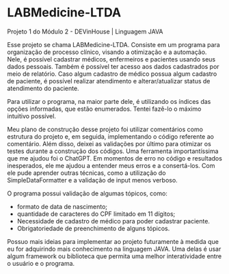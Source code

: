 # LABMedicine-LTDA
 Projeto 1 do Módulo 2 - DEVinHouse | Linguagem JAVA

Esse projeto se chama LABMedicine-LTDA. Consiste em um programa para organização de processo clínico, visando a otimização e a automação.
Nele, é possível cadastrar médicos, enfermeiros e pacientes usando seus dados pessoais.
Também é possível ter acesso aos dados cadastrados por meio de relatório.
Caso algum cadastro de médico possua algum cadastro de paciente, é possível realizar atendimento e alterar/atualizar status de atendimento do paciente.

Para utilizar o programa, na maior parte dele, é utilizando os índices das opções informadas, que estão enumerados.
Tentei fazê-lo o máximo intuitivo possível.

Meu plano de construção desse projeto foi utilizar comentários como estrutura do projeto e, em seguida, implementando o código referente ao comentário.
Além disso, deixei as validações por último para otimizar os testes durante a construção dos códigos.
Uma ferramenta importantíssima que me ajudou foi o ChatGPT. Em momentos de erro no código e resultados inesperados, ele me ajudou a entender meus erros e a consertá-los. Com ele pude aprender outras técnicas, como a utilização do SimpleDataFormatter e a validação de input menos verboso.

O programa possui validação de algumas tópicos, como:
- formato de data de nascimento;
- quantidade de caracteres do CPF limitado em 11 dígitos;
- Necessidade de cadastro de médico para poder cadastrar paciente.
- Obrigatoriedade de preenchimento de alguns tópicos.

Possuo mais ideias para implementar ao projeto futuramente à medida que eu for adquirindo mais conhecimento na linguagem JAVA.
Uma delas é usar algum framework ou biblioteca que permita uma melhor interatividade entre o usuário e o programa.
